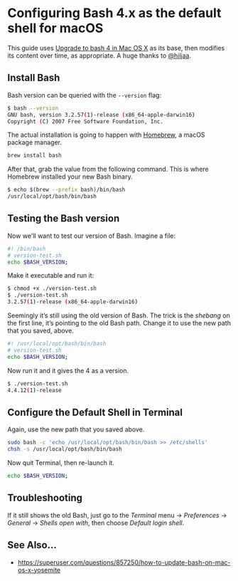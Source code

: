 # Configuring Bash 4.x as the default shell for macOS

This guide uses [Upgrade to bash 4 in Mac OS X](http://clubmate.fi/upgrade-to-bash-4-in-mac-os-x/) as its base, then modifies its content over time, as appropriate. A huge thanks to [@hiljaa](https://twitter.com/hiljaa).

## Install Bash

Bash version can be queried with the `--version` flag:

```bash
$ bash --version
GNU bash, version 3.2.57(1)-release (x86_64-apple-darwin16)
Copyright (C) 2007 Free Software Foundation, Inc.
```

The actual installation is going to happen with [Homebrew](https://brew.sh), a macOS package manager.

```bash
brew install bash
```

After that, grab the value from the following command. This is where Homebrew installed your new Bash binary.

```bash
$ echo $(brew --prefix bash)/bin/bash
/usr/local/opt/bash/bin/bash
```

## Testing the Bash version

Now we'll want to test our version of Bash. Imagine a file:

```bash
#! /bin/bash
# version-test.sh
echo $BASH_VERSION;
```

Make it executable and run it:

```bash
$ chmod +x ./version-test.sh
$ ./version-test.sh
3.2.57(1)-release (x86_64-apple-darwin16)
```

Seemingly it’s still using the old version of Bash. The trick is the _shebang_ on the first line, it’s pointing to the old Bash path. Change it to use the new path that you saved, above.

```bash
#! /usr/local/opt/bash/bin/bash
# version-test.sh
echo $BASH_VERSION;
```

Now run it and it gives the 4 as a version.

```bash
$ ./version-test.sh
4.4.12(1)-release
```

## Configure the Default Shell in Terminal

Again, use the new path that you saved above.

```bash
sudo bash -c 'echo /usr/local/opt/bash/bin/bash >> /etc/shells'
chsh -s /usr/local/opt/bash/bin/bash
```

Now quit Terminal, then re-launch it.

```bash
echo $BASH_VERSION;
```

## Troubleshooting

If it still shows the old Bash, just go to the _Terminal_ menu → _Preferences_ → _General_ → _Shells open with_, then choose _Default login shell_.

## See Also…

* https://superuser.com/questions/857250/how-to-update-bash-on-mac-os-x-yosemite
